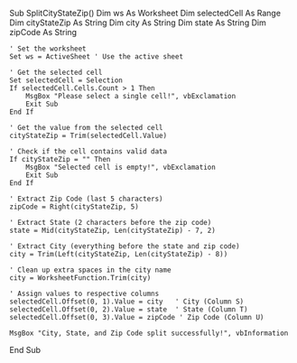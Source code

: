 Sub SplitCityStateZip()
    Dim ws As Worksheet
    Dim selectedCell As Range
    Dim cityStateZip As String
    Dim city As String
    Dim state As String
    Dim zipCode As String
    
    ' Set the worksheet
    Set ws = ActiveSheet ' Use the active sheet
    
    ' Get the selected cell
    Set selectedCell = Selection
    If selectedCell.Cells.Count > 1 Then
        MsgBox "Please select a single cell!", vbExclamation
        Exit Sub
    End If
    
    ' Get the value from the selected cell
    cityStateZip = Trim(selectedCell.Value)
    
    ' Check if the cell contains valid data
    If cityStateZip = "" Then
        MsgBox "Selected cell is empty!", vbExclamation
        Exit Sub
    End If
    
    ' Extract Zip Code (last 5 characters)
    zipCode = Right(cityStateZip, 5)
    
    ' Extract State (2 characters before the zip code)
    state = Mid(cityStateZip, Len(cityStateZip) - 7, 2)
    
    ' Extract City (everything before the state and zip code)
    city = Trim(Left(cityStateZip, Len(cityStateZip) - 8))
    
    ' Clean up extra spaces in the city name
    city = WorksheetFunction.Trim(city)
    
    ' Assign values to respective columns
    selectedCell.Offset(0, 1).Value = city   ' City (Column S)
    selectedCell.Offset(0, 2).Value = state  ' State (Column T)
    selectedCell.Offset(0, 3).Value = zipCode ' Zip Code (Column U)
    
    MsgBox "City, State, and Zip Code split successfully!", vbInformation
End Sub